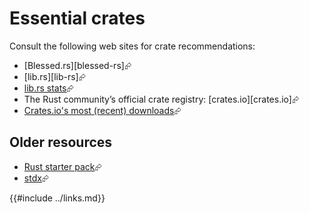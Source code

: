 # Essential crates

Consult the following web sites for crate recommendations:

- [Blessed.rs][blessed-rs]⮳
- [lib.rs][lib-rs]⮳
- [lib.rs stats][lib-rs-stats]⮳
- The Rust community’s official crate registry: [crates.io][crates.io]⮳
- [Crates.io's most (recent) downloads][most-recent-downloads]⮳

## Older resources

- [Rust starter pack][rust-starter-pack]⮳
- [stdx][stdx]⮳

[crates-io]: https://crates.io/
[lib-rs-stats]: https://lib.rs/stats/
[most-recent-downloads]: https://crates.io/crates?sort=recent-downloads
[rust-starter-pack]: https://opheron.github.io/rust-starter-pack/
[stdx]: https://github.com/brson/stdx/
{{#include ../links.md}}
